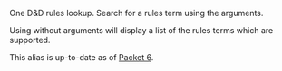 One D&D rules lookup. Search for a rules term using the arguments.

Using without arguments will display a list of the rules terms which are supported.

This alias is up-to-date as of [Packet 6](https://www.dndbeyond.com/sources/ua/ph-playtest-6).
